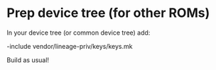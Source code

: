 # <b> Prep device tree (for other ROMs) </b>

In your device tree (or common device tree) add:

-include vendor/lineage-priv/keys/keys.mk

Build as usual!
